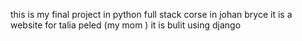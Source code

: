this is my final project in python full stack corse in johan bryce it is a website for talia peled (my mom ) it is bulit using django 